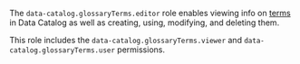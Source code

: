 The `data-catalog.glossaryTerms.editor` role enables viewing info on [terms](../../../metadata-hub/concepts/data-catalog.md#glossaries-and-terms) in Data Catalog as well as creating, using, modifying, and deleting them.

This role includes the `data-catalog.glossaryTerms.viewer` and `data-catalog.glossaryTerms.user` permissions.

